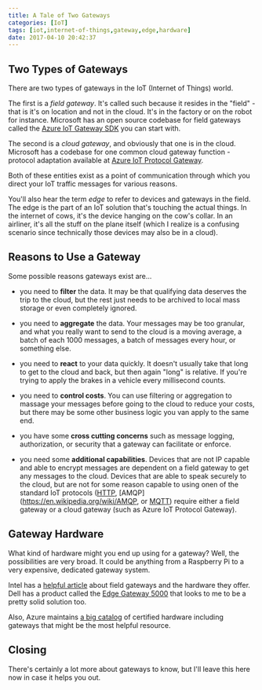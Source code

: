 ```yaml
---
title: A Tale of Two Gateways
categories: [IoT]
tags: [iot,internet-of-things,gateway,edge,hardware]
date: 2017-04-10 20:42:37
---
```



## Two Types of Gateways
There are two types of gateways in the IoT (Internet of Things) world.

The first is a _field gateway_. It's called such because it resides in the "field" - that is it's on location and not in the cloud. It's in the factory or on the robot for instance. Microsoft has an open source codebase for field gateways called the [Azure IoT Gateway SDK](https://github.com/Azure/azure-iot-gateway-sdk) you can start with. 

The second is a _cloud gateway_, and obviously that one is in the cloud. Microsoft has a codebase for one common cloud gateway function - protocol adaptation available at [Azure IoT Protocol Gateway](https://github.com/Azure/azure-iot-protocol-gateway).

Both of these entities exist as a point of communication through which you direct your IoT traffic messages for various reasons.

You'll also hear the term _edge_ to refer to devices and gateways in the field. The edge is the part of an IoT solution that's touching the actual things. In the internet of cows, it's the device hanging on the cow's collar. In an airliner, it's all the stuff on the plane itself (which I realize is a confusing scenario since technically those devices may also be in a cloud).

## Reasons to Use a Gateway
Some possible reasons gateways exist are...

* you need to **filter** the data. It may be that qualifying data deserves the trip to the cloud, but the rest just needs to be archived to local mass storage or even completely ignored.

* you need to **aggregate** the data. Your messages may be too granular, and what you really want to send to the cloud is a moving average, a batch of each 1000 messages, a batch of messages every hour, or something else.

* you need to **react** to your data quickly. It doesn't usually take that long to get to the cloud and back, but then again "long" is relative. If you're trying to apply the brakes in a vehicle every millisecond counts.

* you need to **control costs**. You can use filtering or aggregation to massage your messages before going to the cloud to reduce your costs, but there may be some other business logic you van apply to the same end.

* you have some **cross cutting concerns** such as message logging, authorization, or security that a gateway can facilitate or enforce.

* you need some **additional capabilities**. Devices that are not IP capable and able to encrypt messages are dependent on a field gateway to get any messages to the cloud. Devices that are able to speak securely to the cloud, but are not for some reason capable to using onen of the standard IoT protocols ([HTTP](https://en.wikipedia.org/wiki/HTTP), [AMQP](https://en.wikipedia.org/wiki/AMQP, or [MQTT](https://en.wikipedia.org/wiki/MQTT)) require either a field gateway or a cloud gateway (such as Azure IoT Protocol Gateway).

## Gateway Hardware

What kind of hardware might you end up using for a gateway? Well, the possibilities are very broad. It could be anything from a Raspberry Pi to a very expensive, dedicated gateway system.

Intel has a [helpful article](http://www.intel.com/content/www/us/en/internet-of-things/gateway-solutions.html) about field gateways and the hardware they offer. Dell has a product called the [Edge Gateway 5000](http://www.dell.com/us/business/p/dell-edge-gateway-5000/pd) that looks to me to be a pretty solid solution too.

Also, Azure maintains [a big catalog](https://catalog.azureiotsuite.com/?q=Gateway) of certified hardware including gateways that might be the most helpful resource.

## Closing

There's certainly a lot more about gateways to know, but I'll leave this here now in case it helps you out.